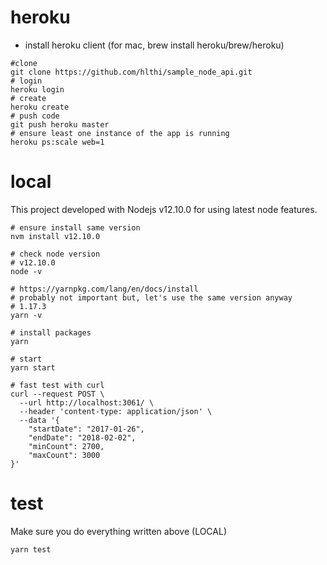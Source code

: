 # heroku
-  install heroku client (for mac, brew install heroku/brew/heroku)
```
#clone
git clone https://github.com/hlthi/sample_node_api.git
# login
heroku login
# create
heroku create
# push code
git push heroku master
# ensure least one instance of the app is running
heroku ps:scale web=1
```


# local
This project developed with Nodejs v12.10.0 for using latest node features.
```
# ensure install same version
nvm install v12.10.0

# check node version
# v12.10.0
node -v

# https://yarnpkg.com/lang/en/docs/install
# probably not important but, let's use the same version anyway
# 1.17.3
yarn -v

# install packages
yarn 

# start
yarn start

# fast test with curl
curl --request POST \
  --url http://localhost:3061/ \
  --header 'content-type: application/json' \
  --data '{
	"startDate": "2017-01-26",
	"endDate": "2018-02-02",
	"minCount": 2700,
	"maxCount": 3000
}'

```

# test
Make sure you do everything written above (LOCAL)

```
yarn test
```

